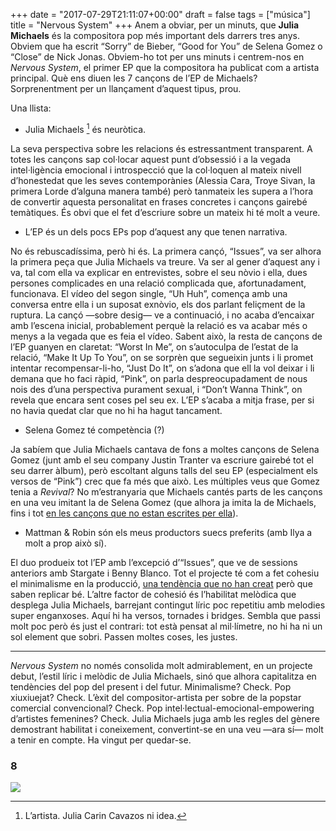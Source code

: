 +++
date = "2017-07-29T21:11:07+00:00"
draft = false
tags = ["música"]
title = "Nervous System"
+++
Anem a obviar, per un minuts, que **Julia Michaels** és la compositora pop més important dels darrers tres anys. Obviem que ha escrit “Sorry” de Bieber, “Good for You” de Selena Gomez o “Close” de Nick Jonas. Obviem-ho tot per uns minuts i centrem-nos en _Nervous System_, el primer EP que la compositora ha publicat com a artista principal. Què ens diuen les 7 cançons de l’EP de Michaels? Sorprenentment per un llançament d’aquest tipus, prou.
<!-- more -->

Una llista:

*   Julia Michaels [^1] és neuròtica.

La seva perspectiva sobre les relacions és estressantment transparent. A totes les cançons sap col·locar aquest punt d’obsessió i a la vegada intel·ligència emocional i introspecció que la col·loquen al mateix nivell d’honestedat que les seves contemporànies (Alessia Cara, Troye Sivan, la primera Lorde d’alguna manera també) però tanmateix les supera a l’hora de convertir aquesta personalitat en frases concretes i cançons gairebé temàtiques. És obvi que el fet d’escriure sobre un mateix hi té molt a veure.

*   L’EP és un dels pocs EPs pop d’aquest any que tenen narrativa.

No és rebuscadíssima, però hi és. La primera cançó, “Issues”, va ser alhora la primera peça que Julia Michaels va treure. Va ser al gener d’aquest any i va, tal com ella va explicar en entrevistes, sobre el seu nòvio i ella, dues persones complicades en una relació complicada que, afortunadament, funcionava. El vídeo del segon single, “Uh Huh”, comença amb una conversa entre ella i un suposat exnòvio, els dos parlant feliçment de la ruptura. La cançó —sobre desig— ve a continuació, i no acaba d’encaixar amb l’escena inicial, probablement perquè la relació es va acabar més o menys a la vegada que es feia el vídeo. Sabent això, la resta de cançons de l’EP guanyen en claretat: “Worst In Me”, on s’autoculpa de l’estat de la relació, “Make It Up To You”, on se sorprèn que segueixin junts i li promet intentar recompensar-li-ho, “Just Do It”, on s’adona que ell la vol deixar i li demana que ho faci ràpid, “Pink”, on parla despreocupadament de nous nois des d’una perspectiva purament sexual, i “Don’t Wanna Think”, on revela que encara sent coses pel seu ex. L’EP s’acaba a mitja frase, per si no havia quedat clar que no hi ha hagut tancament.

*   Selena Gomez té competència (?)

Ja sabíem que Julia Michaels cantava de fons a moltes cançons de Selena Gomez (junt amb el seu company Justin Tranter va escriure gairebé tot el seu darrer àlbum), però escoltant alguns talls del seu EP (especialment els versos de “Pink”) crec que fa més que això. Les múltiples veus que Gomez tenia a _Revival_? No m’estranyaria que Michaels cantés parts de les cançons en una veu imitant la de Selena Gomez (que alhora ja imita la de Michaels, fins i tot [en les cançons que no estan escrites per ella](https://www.youtube.com/watch?v=STO4-8vkG0U)).

*   Mattman &amp; Robin són els meus productors suecs preferits (amb Ilya a molt a prop això sí).

El duo produeix tot l’EP amb l’excepció d’“Issues”, que ve de sessions anteriors amb Stargate i Benny Blanco. Tot el projecte té com a fet cohesiu el minimalisme en la producció, [una tendència que no han creat](https://soundcloud.com/felixsnow) però que saben replicar bé. L’altre factor de cohesió és l’habilitat melòdica que desplega Julia Michaels, barrejant contingut líric poc repetitiu amb melodies super enganxoses. Aquí hi ha versos, tornades i bridges. Sembla que passi molt poc però és just el contrari: tot està pensat al mil·límetre, no hi ha ni un sol element que sobri. Passen moltes coses, les justes.

*** * ***

_Nervous System_ no només consolida molt admirablement, en un projecte debut, l’estil líric i melòdic de Julia Michaels, sinó que alhora capitalitza en tendències del pop del present i del futur. Minimalisme? Check. Pop xiuxiuejat? Check. L’èxit del compositor-artista per sobre de la popstar comercial convencional? Check. Pop intel·lectual-emocional-empowering d’artistes femenines? Check. Julia Michaels juga amb les regles del gènere demostrant habilitat i coneixement, convertint-se en una veu —ara sí— molt a tenir en compte. Ha vingut per quedar-se.

### 8

<img id="splashFade" src="https://68.media.tumblr.com/1c99ad44527197b0c06b84742a57a041/tumblr_otwjszhACp1u00ofno2_1280.png">

[^1]: L’artista. Julia Carin Cavazos ni idea.